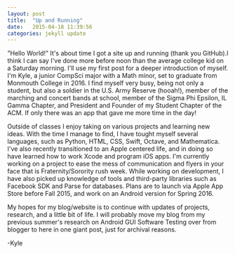```yaml
---
layout: post
title:  "Up and Running"
date:   2015-04-18 11:39:56
categories: jekyll update
---
```


"Hello World!" It's about time I got a site up and running (thank you GitHub).I think I can say I've done more before noon than the average college kid on a Saturday morning. I'll use my first post for a deeper introduction of myself. I'm Kyle, a junior CompSci major with a Math minor, set to graduate from Monmouth College in 2016. I find myself very busy, being not only a student, but also a soldier in the U.S. Army Reserve (hooah!), member of the marching and concert bands at school, member of the Sigma Phi Epsilon, IL Gamma Chapter, and President and Founder of my Student Chapter of the ACM. If only there was an app that gave me more time in the day! 

Outside of classes I enjoy taking on various projects and learning new ideas. With the time I manage to find, I have tought myself several languages, such as Python, HTML, CSS, Swift, Octave, and Mathematica. I've also recently transitioned to an Apple centered life, and in doing so have learned how to work Xcode and program iOS apps. I'm currently working on a project to ease the mess of communication and flyers in your face that is Fraternity/Sorority rush week. While working on development, I have also picked up knowledge of tools and third-party libraries such as Facebook SDK and Parse for databases. Plans are to launch via Apple App Store before Fall 2015, and work on an Android version for Spring 2016. 

My hopes for my blog/website is to continue with updates of projects, research, and a little bit of life. I will probably move my blog from my previous summer's research on Android GUI Software Testing over from blogger to here in one giant post, just for archival reasons. 




-Kyle